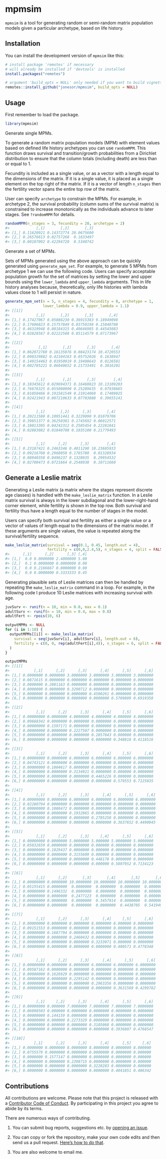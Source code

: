 
<!-- README.md is generated from README.Rmd. Please edit that file -->

# mpmsim

<!-- badges: start -->
<!-- badges: end -->

`mpmsim` is a tool for generating random or semi-random matrix
population models given a particular archetype, based on life history.

## Installation

You can install the development version of `mpmsim` like this:

``` r
# install package 'remotes' if necessary
# will already be installed if 'devtools' is installed
install.packages("remotes")

# argument 'build_opts = NULL' only needed if you want to build vignettes
remotes::install_github("jonesor/mpmsim", build_opts = NULL)
```

## Usage

First remember to load the package.

``` r
library(mpmsim)
```

Generate single MPMs.

To generate a random matrix population models (MPM) with element values
based on defined life history archetypes you can use `randomMPM`. This
function draws survival and transition/growth probabilities from a
Dirichlet distribution to ensure that the column totals (including
death) are less than or equal to 1.

Fecundity is included as a single value, or as a vector with a length
equal to the dimensions of the matrix. If it is a single value, it is
placed as a single element on the top right of the matrix. If it is a
vector of length `n_stages` then the fertility vector spans the entire
top row of the matrix.

User can specify `archetype` to constrain the MPMs. For example, in
archetype 2, the survival probability (column sums of the survival
matrix) is constrained to increase monotonically as the individuals
advance to later stages. See `?randomMPM` for details.

``` r
randomMPM(n_stages = 3, fecundity = 20, archetype = 2)
#>            [,1]       [,2]       [,3]
#> [1,] 0.11620921 0.14372774 20.0675600
#> [2,] 0.26576613 0.02757268  0.1633497
#> [3,] 0.00107092 0.42294720  0.5340742
```

Generate a set of MPMs.

Sets of MPMs generated using the above approach can be quickly generated
using `generate_mpm_set`. For example, to generate 5 MPMs from archetype
1 we can use the following code. Users can specify acceptable population
growth for the set of matrices by setting the lower and upper bounds
using the `lower_lambda` and `upper_lambda` arguments. This in life
history analyses because, theoretically, only life histories with lambda
values close to 1 will persist in nature.

``` r
generate_mpm_set(n = 5, n_stages = 4, fecundity = 8, archetype = 1,
                 lower_lambda = 0.9, upper_lambda = 1.1)
#> [[1]]
#>            [,1]       [,2]       [,3]       [,4]
#> [1,] 0.17427067 0.05888230 0.36915383 9.18949098
#> [2,] 0.17606823 0.15757849 0.03750198 0.15840708
#> [3,] 0.46319948 0.08184315 0.40646985 0.44545083
#> [4,] 0.02828567 0.02222508 0.05114579 0.07173967
#> 
#> [[2]]
#>             [,1]       [,2]       [,3]       [,4]
#> [1,] 0.062072760 0.16135076 0.08423174 10.4720553
#> [2,] 0.090329882 0.42104163 0.05752026  0.1638947
#> [3,] 0.149154463 0.01950919 0.19408643  0.0126581
#> [4,] 0.002785221 0.06040652 0.21733491  0.3016201
#> 
#> [[3]]
#>            [,1]        [,2]       [,3]        [,4]
#> [1,] 0.18345612 0.029694371 0.16460823 10.13109203
#> [2,] 0.76676325 0.055000090 0.25289635  0.07938665
#> [3,] 0.01050466 0.191581549 0.21914069  0.17409025
#> [4,] 0.02421943 0.007210633 0.07703888  0.39655141
#> 
#> [[4]]
#>            [,1]       [,2]      [,3]       [,4]
#> [1,] 0.20211588 0.10951441 0.3229090 9.01079706
#> [2,] 0.39851377 0.36250381 0.1745692 0.06012571
#> [3,] 0.18013305 0.04242312 0.2585454 0.22281841
#> [4,] 0.02883082 0.01840708 0.1035100 0.21779493
#> 
#> [[5]]
#>            [,1]      [,2]      [,3]        [,4]
#> [1,] 0.23187421 0.2463346 0.4011290 10.23685933
#> [2,] 0.09216768 0.2968050 0.1765780  0.01328934
#> [3,] 0.08940358 0.0496237 0.1328935  0.29954532
#> [4,] 0.02700473 0.0721664 0.2548938  0.10711660
```

## Generate a Leslie matrix

Generating a Leslie matrix (a matrix where the stages represent discrete
age classes) is handled with the `make_leslie_matrix` function. In a
Leslie matrix survival is always in the lower subdiagonal and the
lower-right-hand corner element, while fertility is shown in the top
row. Both survival and fertility thus have a length equal to the number
of stages in the model.

Users can specify both survival and fertility as either a single value
or a vector of values of length equal to the dimensions of the matrix
model. If these arguments are single values, the value is repeated along
the survival/fertility sequence.

``` r
make_leslie_matrix(survival = seq(0.1, 0.45, length.out = 4), 
                   fertility = c(0,0,2.4,5), n_stages = 4, split = FALSE)
#>      [,1]      [,2]      [,3] [,4]
#> [1,]  0.0 0.0000000 2.4000000 5.00
#> [2,]  0.1 0.0000000 0.0000000 0.00
#> [3,]  0.0 0.2166667 0.0000000 0.00
#> [4,]  0.0 0.0000000 0.3333333 0.45
```

Generating plausible sets of Leslie matrices can then be handled by
repeating the `make_leslie_matrix` command in a loop. For example, in
the following code I produce 10 Leslie matrices with increasing survival
with age.

``` r
juvSurv <- runif(n = 10, min = 0.0, max = 0.1)
adultSurv <- runif(n = 10, min = 0.4, max = 0.8)
adultFert <- rpois(10, 6)

outputMPMs <- NULL
for (i in 1:10) {
  outputMPMs[[i]] <- make_leslie_matrix(
    survival = seq(juvSurv[i], adultSurv[i], length.out = 6),
    fertility = c(0, 0, rep(adultFert[i],4)), n_stages = 6, split = FALSE
  )
}

outputMPMs
#> [[1]]
#>           [,1]      [,2]      [,3]      [,4]      [,5]      [,6]
#> [1,] 0.0000000 0.0000000 3.0000000 3.0000000 3.0000000 3.0000000
#> [2,] 0.0871615 0.0000000 0.0000000 0.0000000 0.0000000 0.0000000
#> [3,] 0.0000000 0.2081163 0.0000000 0.0000000 0.0000000 0.0000000
#> [4,] 0.0000000 0.0000000 0.3290712 0.0000000 0.0000000 0.0000000
#> [5,] 0.0000000 0.0000000 0.0000000 0.4500261 0.0000000 0.0000000
#> [6,] 0.0000000 0.0000000 0.0000000 0.0000000 0.5709809 0.6919358
#> 
#> [[2]]
#>            [,1]      [,2]      [,3]      [,4]     [,5]      [,6]
#> [1,] 0.00000000 0.0000000 4.0000000 4.0000000 4.000000 4.0000000
#> [2,] 0.09668342 0.0000000 0.0000000 0.0000000 0.000000 0.0000000
#> [3,] 0.00000000 0.1597171 0.0000000 0.0000000 0.000000 0.0000000
#> [4,] 0.00000000 0.0000000 0.2227507 0.0000000 0.000000 0.0000000
#> [5,] 0.00000000 0.0000000 0.0000000 0.2857843 0.000000 0.0000000
#> [6,] 0.00000000 0.0000000 0.0000000 0.0000000 0.348818 0.4118516
#> 
#> [[3]]
#>            [,1]      [,2]      [,3]      [,4]     [,5]      [,6]
#> [1,] 0.00000000 0.0000000 6.0000000 6.0000000 6.000000 6.0000000
#> [2,] 0.04743121 0.0000000 0.0000000 0.0000000 0.000000 0.0000000
#> [3,] 0.00000000 0.1804617 0.0000000 0.0000000 0.000000 0.0000000
#> [4,] 0.00000000 0.0000000 0.3134921 0.0000000 0.000000 0.0000000
#> [5,] 0.00000000 0.0000000 0.0000000 0.4465226 0.000000 0.0000000
#> [6,] 0.00000000 0.0000000 0.0000000 0.0000000 0.579553 0.7125835
#> 
#> [[4]]
#>            [,1]      [,2]      [,3]      [,4]      [,5]      [,6]
#> [1,] 0.00000000 0.0000000 6.0000000 6.0000000 6.0000000 6.0000000
#> [2,] 0.02280794 0.0000000 0.0000000 0.0000000 0.0000000 0.0000000
#> [3,] 0.00000000 0.1080472 0.0000000 0.0000000 0.0000000 0.0000000
#> [4,] 0.00000000 0.0000000 0.1932865 0.0000000 0.0000000 0.0000000
#> [5,] 0.00000000 0.0000000 0.0000000 0.2785258 0.0000000 0.0000000
#> [6,] 0.00000000 0.0000000 0.0000000 0.0000000 0.3637652 0.4490045
#> 
#> [[5]]
#>            [,1]      [,2]      [,3]     [,4]      [,5]      [,6]
#> [1,] 0.00000000 0.0000000 5.0000000 5.000000 5.0000000 5.0000000
#> [2,] 0.05032659 0.0000000 0.0000000 0.000000 0.0000000 0.0000000
#> [3,] 0.00000000 0.1829437 0.0000000 0.000000 0.0000000 0.0000000
#> [4,] 0.00000000 0.0000000 0.3155609 0.000000 0.0000000 0.0000000
#> [5,] 0.00000000 0.0000000 0.0000000 0.448178 0.0000000 0.0000000
#> [6,] 0.00000000 0.0000000 0.0000000 0.000000 0.5807952 0.7134123
#> 
#> [[6]]
#>            [,1]      [,2]       [,3]       [,4]       [,5]       [,6]
#> [1,] 0.00000000 0.0000000 10.0000000 10.0000000 10.0000000 10.0000000
#> [2,] 0.05155415 0.0000000  0.0000000  0.0000000  0.0000000  0.0000000
#> [3,] 0.00000000 0.1496332  0.0000000  0.0000000  0.0000000  0.0000000
#> [4,] 0.00000000 0.0000000  0.2477123  0.0000000  0.0000000  0.0000000
#> [5,] 0.00000000 0.0000000  0.0000000  0.3457914  0.0000000  0.0000000
#> [6,] 0.00000000 0.0000000  0.0000000  0.0000000  0.4438705  0.5419496
#> 
#> [[7]]
#>            [,1]      [,2]      [,3]      [,4]     [,5]      [,6]
#> [1,] 0.00000000 0.0000000 8.0000000 8.0000000 8.000000 8.0000000
#> [2,] 0.09151553 0.0000000 0.0000000 0.0000000 0.000000 0.0000000
#> [3,] 0.00000000 0.1687794 0.0000000 0.0000000 0.000000 0.0000000
#> [4,] 0.00000000 0.0000000 0.2460432 0.0000000 0.000000 0.0000000
#> [5,] 0.00000000 0.0000000 0.0000000 0.3233071 0.000000 0.0000000
#> [6,] 0.00000000 0.0000000 0.0000000 0.0000000 0.400571 0.4778348
#> 
#> [[8]]
#>            [,1]      [,2]      [,3]      [,4]      [,5]      [,6]
#> [1,] 0.00000000 0.0000000 6.0000000 6.0000000 6.0000000 6.0000000
#> [2,] 0.09587162 0.0000000 0.0000000 0.0000000 0.0000000 0.0000000
#> [3,] 0.00000000 0.1626929 0.0000000 0.0000000 0.0000000 0.0000000
#> [4,] 0.00000000 0.0000000 0.2295142 0.0000000 0.0000000 0.0000000
#> [5,] 0.00000000 0.0000000 0.0000000 0.2963356 0.0000000 0.0000000
#> [6,] 0.00000000 0.0000000 0.0000000 0.0000000 0.3631569 0.4299782
#> 
#> [[9]]
#>            [,1]     [,2]      [,3]      [,4]      [,5]      [,6]
#> [1,] 0.00000000 0.000000 7.0000000 7.0000000 7.0000000 7.0000000
#> [2,] 0.06098503 0.000000 0.0000000 0.0000000 0.0000000 0.0000000
#> [3,] 0.00000000 0.144159 0.0000000 0.0000000 0.0000000 0.0000000
#> [4,] 0.00000000 0.000000 0.2273329 0.0000000 0.0000000 0.0000000
#> [5,] 0.00000000 0.000000 0.0000000 0.3105068 0.0000000 0.0000000
#> [6,] 0.00000000 0.000000 0.0000000 0.0000000 0.3936807 0.4768547
#> 
#> [[10]]
#>           [,1]      [,2]      [,3]      [,4]      [,5]     [,6]
#> [1,] 0.0000000 0.0000000 8.0000000 8.0000000 8.0000000 8.000000
#> [2,] 0.0755579 0.0000000 0.0000000 0.0000000 0.0000000 0.000000
#> [3,] 0.0000000 0.1577147 0.0000000 0.0000000 0.0000000 0.000000
#> [4,] 0.0000000 0.0000000 0.2398715 0.0000000 0.0000000 0.000000
#> [5,] 0.0000000 0.0000000 0.0000000 0.3220283 0.0000000 0.000000
#> [6,] 0.0000000 0.0000000 0.0000000 0.0000000 0.4041851 0.486342
```

## Contributions

All contributions are welcome. Please note that this project is released
with a [Contributor Code of
Conduct](https://contributor-covenant.org/version/2/0/CODE_OF_CONDUCT.html).
By participating in this project you agree to abide by its terms.

There are numerous ways of contributing.

1.  You can submit bug reports, suggestions etc. by [opening an
    issue](https://github.com/jonesor/mpmsim/issues).

2.  You can copy or fork the repository, make your own code edits and
    then send us a pull request. [Here’s how to do
    that](https://jarv.is/notes/how-to-pull-request-fork-github/).

3.  You are also welcome to email me.
